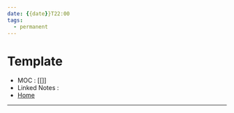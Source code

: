 ```yaml
---
date: {{date}}T22:00
tags:
  - permanent
---
```

# Template
- MOC : [[]]
- Linked Notes : 
- [Home](https://misudashi.ga/)
----------
